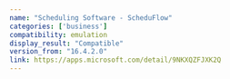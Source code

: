 ```yaml
---
name: "Scheduling Software - ScheduFlow"
categories: ['business']
compatibility: emulation
display_result: "Compatible"
version_from: "16.4.2.0"
link: https://apps.microsoft.com/detail/9NKXQZFJXK2Q
---
```

